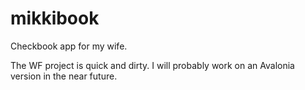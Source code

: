 # mikkibook
Checkbook app for my wife.

The WF project is quick and dirty.  I will probably work on an Avalonia version in the near future.
